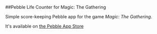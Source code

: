 ##Pebble Life Counter for Magic: The Gathering

Simple score-keeping Pebble app for the game _Magic: The Gathering_.

It's available on [the Pebble App Store](https://apps.getpebble.com/applications/52ced9ca67e49443da00005b)
